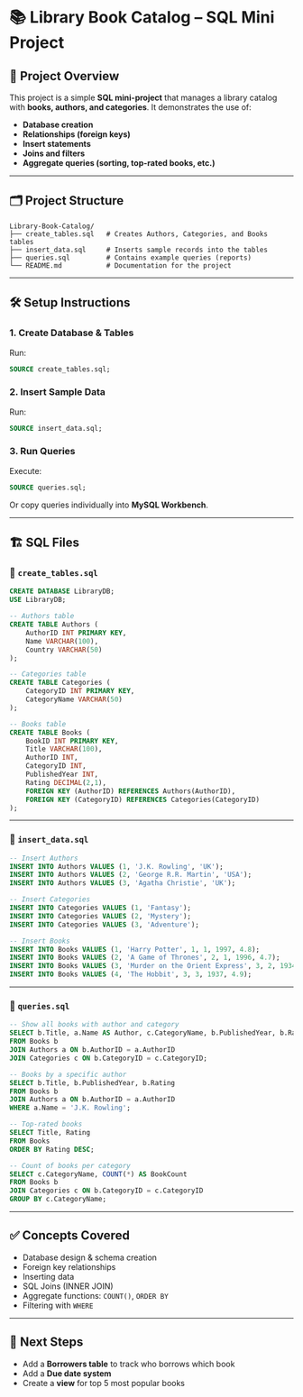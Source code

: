 # 📚 Library Book Catalog – SQL Mini Project

## 📖 Project Overview  
This project is a simple **SQL mini-project** that manages a library catalog with **books, authors, and categories**. It demonstrates the use of:  
- **Database creation**  
- **Relationships (foreign keys)**  
- **Insert statements**  
- **Joins and filters**  
- **Aggregate queries (sorting, top-rated books, etc.)**

---

## 🗂️ Project Structure
```
Library-Book-Catalog/
├── create_tables.sql   # Creates Authors, Categories, and Books tables
├── insert_data.sql     # Inserts sample records into the tables
├── queries.sql         # Contains example queries (reports)
└── README.md           # Documentation for the project
```

---

## 🛠️ Setup Instructions  

### 1. Create Database & Tables
Run:
```sql
SOURCE create_tables.sql;
```

### 2. Insert Sample Data
Run:
```sql
SOURCE insert_data.sql;
```

### 3. Run Queries
Execute:
```sql
SOURCE queries.sql;
```

Or copy queries individually into **MySQL Workbench**.

---

## 🏗️ SQL Files  

### 🔹 `create_tables.sql`
```sql
CREATE DATABASE LibraryDB;
USE LibraryDB;

-- Authors table
CREATE TABLE Authors (
    AuthorID INT PRIMARY KEY,
    Name VARCHAR(100),
    Country VARCHAR(50)
);

-- Categories table
CREATE TABLE Categories (
    CategoryID INT PRIMARY KEY,
    CategoryName VARCHAR(50)
);

-- Books table
CREATE TABLE Books (
    BookID INT PRIMARY KEY,
    Title VARCHAR(100),
    AuthorID INT,
    CategoryID INT,
    PublishedYear INT,
    Rating DECIMAL(2,1),
    FOREIGN KEY (AuthorID) REFERENCES Authors(AuthorID),
    FOREIGN KEY (CategoryID) REFERENCES Categories(CategoryID)
);
```

---

### 🔹 `insert_data.sql`
```sql
-- Insert Authors
INSERT INTO Authors VALUES (1, 'J.K. Rowling', 'UK');
INSERT INTO Authors VALUES (2, 'George R.R. Martin', 'USA');
INSERT INTO Authors VALUES (3, 'Agatha Christie', 'UK');

-- Insert Categories
INSERT INTO Categories VALUES (1, 'Fantasy');
INSERT INTO Categories VALUES (2, 'Mystery');
INSERT INTO Categories VALUES (3, 'Adventure');

-- Insert Books
INSERT INTO Books VALUES (1, 'Harry Potter', 1, 1, 1997, 4.8);
INSERT INTO Books VALUES (2, 'A Game of Thrones', 2, 1, 1996, 4.7);
INSERT INTO Books VALUES (3, 'Murder on the Orient Express', 3, 2, 1934, 4.6);
INSERT INTO Books VALUES (4, 'The Hobbit', 3, 3, 1937, 4.9);
```

---

### 🔹 `queries.sql`
```sql
-- Show all books with author and category
SELECT b.Title, a.Name AS Author, c.CategoryName, b.PublishedYear, b.Rating
FROM Books b
JOIN Authors a ON b.AuthorID = a.AuthorID
JOIN Categories c ON b.CategoryID = c.CategoryID;

-- Books by a specific author
SELECT b.Title, b.PublishedYear, b.Rating
FROM Books b
JOIN Authors a ON b.AuthorID = a.AuthorID
WHERE a.Name = 'J.K. Rowling';

-- Top-rated books
SELECT Title, Rating
FROM Books
ORDER BY Rating DESC;

-- Count of books per category
SELECT c.CategoryName, COUNT(*) AS BookCount
FROM Books b
JOIN Categories c ON b.CategoryID = c.CategoryID
GROUP BY c.CategoryName;
```

---

## ✅ Concepts Covered
- Database design & schema creation  
- Foreign key relationships  
- Inserting data  
- SQL Joins (INNER JOIN)  
- Aggregate functions: `COUNT()`, `ORDER BY`  
- Filtering with `WHERE`  

---

## 🚀 Next Steps  
- Add a **Borrowers table** to track who borrows which book  
- Add a **Due date system**  
- Create a **view** for top 5 most popular books  


